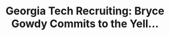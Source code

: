 ---
layout: post
title: "Georgia Tech Recruiting: Bryce Gowdy Commits to the Yell..."
description: "The 4* WR from Deerfield Beach, FL is a Yellow Jacket!"
permalink: https://www.fromtherumbleseat.com/georgia-tech-recruiting/2019/7/30/18642779/georgia-tech-recruiting-wr-bryce-gowdy-commits-404-the-culture-syracuse-georgia-tech
---